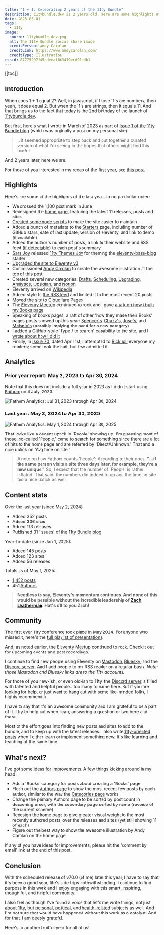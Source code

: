 ```yaml
---
title: "1 + 1: Celebrating 2 years of the 11ty Bundle"
description: 11tybundle.dev is 2 years old. Here are some highlights of the last year.
date: 2025-05-01
tags:
  - 11ty
image:
  source: 11tybundle-dev.png
  alt: The 11ty Bundle social share image
  creditPerson: Andy Carolan
  creditLink: https://www.andycarolan.com/
  creditType: Illustration
rssid: 87775297f65cdeeaf063419ecd91cdb1
---
```


[[toc]]

## Introduction

When does 1 + 1 equal 2? Well, in javascript, if those '1's are numbers, then yeah, it does equal 2. But when the '1's are strings, then it equals 11. And that brings us to the fact that today is the 2nd birthday of the launch of [11tybundle.dev](https://11tybundle.dev/).

But first, here's what I wrote in March of 2023 as part of [Issue 1 of the 11ty Bundle blog](https://11tybundle.dev/blog/11ty-bundle-1/) (which was orginally a post on my personal site):

> ...it seemed appropriate to step back and put together a curated version of what I'm seeing in the hopes that others might find this useful.

And 2 years later, here we are.

For those of you interested in my recap of the first year, see [this post](/blog/the-11ty-bundle-continues/).

## Highlights

Here's are some of the highlights of the last year...in no particular order:

- We crossed the 1,100 post mark in June
- Redesigned the [home page](https://11tybundle.dev), featuring the latest 11 releases, posts and sites
- [Created some node scripts](https://bobmonsour.com/blog/node-cli-of-my-dreams/) to make the site easier to maintain
- Added a bunch of metadata to the [Starters](https://11tybundle.dev/starters/) page, including number of GitHub stars, date of last update, version of eleventy, and link to demo (if available)
- Added the author's number of posts, a link to their website and RSS feed ([if detectable](https://bobmonsour.com/blog/got-rss-feeds/)) to each post's summary
- [Sara Joy](https://sarajoy.dev/) released [11ty Themes Joy](https://11tytheme.sjoy.lol/) for theming the [eleventy-base-blog](https://github.com/11ty/eleventy-base-blog) starter
- [Upgraded the site to Eleventy v3](https://bobmonsour.com/blog/upgrade-and-debug/)
- Commissioned [Andy Carolan](https://www.andycarolan.com/) to create the awesome illustration at the top of this post
- Created several new categories: [Drafts](https://11tybundle.dev/categories/drafts/), [Scheduling](https://11tybundle.dev/categories/scheduling/), [Upgrading](https://11tybundle.dev/categories/upgrading/), [Analytics](https://11tybundle.dev/categories/analytics/), [Obsidian](https://11tybundle.dev/categories/obsidian/), and [Notion](https://11tybundle.dev/categories/notion/)
- Eleventy arrived on [Wikipedia](<https://en.wikipedia.org/wiki/Eleventy_(software)>)
- Added style to [the RSS feed](https://11tybundle.dev/feed.xml) and limited it to the most recent 20 posts
- [Moved the site to Cloudflare Pages](https://bobmonsour.com/notes/11ty-bundle-moved-to-cloudflare/)
- The [Eleventy Meetup](https://11tymeetup.dev/) continued to rock and I gave [a talk on how I built my Books page](https://bobmonsour.com/notes/11ty-meetup-how-i-built-my-books-page/)
- Speaking of books pages, a raft of other 'how they made their Books' pages posts showed up this year: [Spencer's](https://www.spencerharston.com/posts/2025/creating-a-books-page/), [Chazz's](https://thisguise.wtf/blog/2024/12/06/building-a-goodreads-bookshelf-for-11ty/), [Jose's](https://vzq.wtf/blog/bookshelf/), and [Melanie's](https://melanie-richards.com/blog/new-reading-page/) (possibly implying the need for a new category)
- I added a GitHub-style 'Type / to search' capability to the site, and I [wrote about how I did it](https://bobmonsour.com/blog/a-keystroke-to-place-focus-in-the-search-box/)
- Finally, in [Issue 70](https://11tybundle.dev/blog/11ty-bundle-70/), dated April 1st, I attempted to [Rick roll](https://www.youtube.com/watch?v=dQw4w9WgXcQ) everyone my readers; some took the bait, but few admitted it

## Analytics

### Prior year report: May 2, 2023 to Apr 30, 2024

Note that this does not include a full year in 2023 as I didn't start using [Fathom](https://usefathom.com/) until July, 2023.

![Fathom Analytics: Jul 31, 2023 through Apr 30, 2024](/assets/img/fathom-2023-2024.jpg)

### Last year: May 2, 2024 to Apr 30, 2025

![Fathom Analytics: May 1, 2024 through Apr 30, 2025](/assets/img/fathom-2024-2025.jpg)

That looks like a decent uptick in 'People' showing up. I'm guessing most of those, so-called 'People,' come to search for something since there are a lot of hits to the home page and are referred by 'Direct/Unknown.' That and a nice uptick on 'Avg time on site.'

> A note on how Fathom counts 'People': According to their docs, **"...if the same person visits a site three days later, for example, they’re a new unique."** So, I expect that the number of 'People' is rather inflated. That said, the numbers did indeed to up and the time on site too a nice uptick as well.

## Content stats

Over the last year (since May 2, 2024):

- Added 352 posts
- Added 336 sites
- Added 113 releases
- Published 31 'Issues' of the [11ty Bundle blog](https://11tybundle.dev/blog/)

Year-to-date (since Jan 1, 2025):

- Added 145 posts
- Added 123 sites
- Added 56 releases

Totals as of May 1, 2025:

- [1,452 posts](https://11tybundle.dev/firehose/)
- 451 [Authors](https://11tybundle.dev/authors/)

> **Needless to say, Eleventy's momentum continues. And none of this would be possible without the incredible leadership of [Zach Leatherman](https://www.zachleat.com/). Hat's off to you Zach!**

## Community

The first ever 11ty conference took place in May 2024. For anyone who missed it, here's the [full playlist of presentations](https://www.youtube.com/playlist?list=PLwhCq3ZFGOGgetCSWisU2pkl9AFwQVxWJ).

And, as noted earlier, the [Eleventy Meetup](https://11tymeetup.dev/) continued to rock. Check it out for upcoming events and past recordings.

I continue to find new people using Eleventy on [Mastodon](https://neighborhood.11ty.dev/@11ty/), [Bluesky](https://bsky.app/profile/11ty.dev), and the [Discord server](https://www.11ty.dev/blog/discord/). And I add people to my RSS reader on a regular basis. _Note: those Mastodon and Bluesky links are to the 11ty accounts._

For those of you new-ish, or even old-ish to 11ty, the [Discord server](https://www.11ty.dev/blog/discord/) is filled with talented and helpful people...too many to name here. But if you are looking for help, or just want to hang out with some like-minded folks, I highly recommend it.

I have to say that it's an awesome community and I am grateful to be a part of it. I try to help out when I can, answering a question or two here and there.

Most of the effort goes into finding new posts and sites to add to the bundle, and to keep up with the latest releases. I also write [11ty-oriented posts](/tags/11ty/) when I either learn or implement something new. It's like learning and teaching at the same time.

## What's next?

I've got some ideas for improvements. A few things kicking around in my head:

- Add a 'Books' category for posts about creating a 'Books' page
- Flesh out the [Authors page](https://11tybundle.dev/authors/) to show the most recent few posts by each author, similar to the way the [Categories page](https://11tybundle.dev/categories/) works
- Change the primary Authors page to be sorted by post count in descening order, with the secondary page sorted by name (reverse of the current scheme)
- Redesign the home page to give greater visual weight to the most recently authored posts, over the releases and sites (yet still showing 11 of each)
- Figure out the best way to show the awesome illustration by Andy Carolan on the home page

If any of you have ideas for improvements, please hit the 'comment by email' link at the end of this post.

## Conclusion

With the scheduled release of v70.0 (of me) later this year, I have to say that it's been a good year, life's side trips nothwithstanding. I continue to find purpose in this work and I enjoy engaging with this smart, inspiring, thoughtful, and helpful community.

I also feel as though I've found a voice that let's me write things, not just [about 11ty](/tags/11ty/), but [personal](/tags/personal/), [political](/tags/politics/), and [health-related](/tags/health/) subjects as well. And I'm not sure that would have happened without this work as a catalyst. And for that, I am deeply grateful.

Here's to another fruitful year for all of us!
